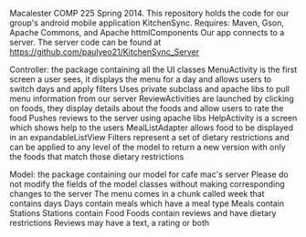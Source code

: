 Macalester COMP 225 Spring 2014. This repository holds the code for our group's android mobile application KitchenSync.
Requires: Maven, Gson, Apache Commons, and Apache httmlComponents
Our app connects to a server. The server code can be found at https://github.com/paulyeo21/KitchenSync_Server

Controller: the package containing all the UI classes
    MenuActivity is the first screen a user sees, it displays the menu for a day and allows users to switch days and apply filters
        Uses private subclass and apache libs to pull menu information from our server
    ReviewActivities are launched by clicking on foods, they display details about the foods and allow users to rate the food
        Pushes reviews to the server using apache libs
    HelpActivity is a screen which shows help to the users
    MealListAdapter allows food to be displayed in an expandableListView
    Filters represent a set of dietary restrictions and can be applied to any level of the model to return a new version with only the foods that match those dietary restrictions

Model: the package containing our model for cafe mac's server
Please do not modify the fields of the model classes without making corresponding changes to the server
    The menu comes in a chunk called week that contains days
    Days contain meals which have a meal type
    Meals contain Stations
    Stations contain Food
    Foods contain reviews and have dietary restrictions
    Reviews may have a text, a rating or both
